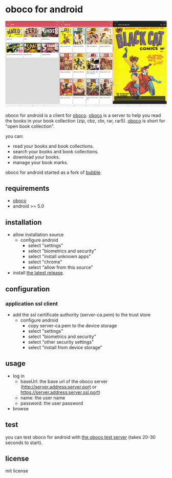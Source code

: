# oboco for android

![oboco-android](art/screenshots.png "screenshots")

oboco for android is a client for [oboco](https://gitlab.com/jeeto/oboco).
[oboco](https://gitlab.com/jeeto/oboco) is a server to help you read the books in your book collection (zip, cbz, cbr, rar, rar5).
[oboco](https://gitlab.com/jeeto/oboco) is short for "open book collection".

you can:
- read your books and book collections.
- search your books and book collections.
- download your books.
- manage your book marks.

oboco for android started as a fork of [bubble](https://github.com/nkanaev/bubble).

## requirements

- [oboco](https://gitlab.com/jeeto/oboco)
- android >= 5.0

## installation

- allow installation source
	- configure android
		- select "settings"
		- select "biometrics and security"
		- select "install unknown apps"
		- select "chrome"
		- select "allow from this source"
- install [the latest release](https://gitlab.com/jeeto/oboco-android/-/jobs/artifacts/2b2dbd6d/raw/app/build/outputs/apk/release/app-release.apk?job=assembleRelease).

## configuration

### application ssl client

- add the ssl certificate authority (server-ca.pem) to the trust store
	- configure android
		- copy server-ca.pem to the device storage
		- select "settings"
		- select "biometrics and security"
		- select "other security settings"
		- select "install from device storage"

## usage

- log in
	- baseUrl: the base url of the oboco server (http://server.address:server.port or https://server.address:server.ssl.port)
	- name: the user name
	- password: the user password
- browse

## test

you can test oboco for android with [the oboco test server](obocos://test:test@oboco-backend-test.herokuapp.com) (takes 20-30 seconds to start).

## license

mit license
